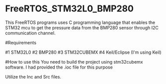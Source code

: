 # FreeRTOS_STM32L0_BMP280

This FreeRTOS programs uses C programming language that enables the STM32 mcu to get the pressure data from the BMP280 sensor through I2C communication channel.


#Requirements

  #1 STM32L0
  #2 BMP280
  #3 STM32CUBEMX
  #4 Keil/Eclipse  (I'm using Keil)


#How to use this
You need to build the project using stm32cubemx software.
I had provided the .ioc file for this purpose

Utilize the Inc and Src files.
